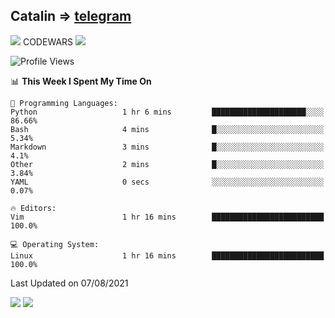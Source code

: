 ## Catalin => [telegram](https://t.me/catalinhimself) 
![](https://www.codewars.com/users/Catalinhimself/badges/micro) CODEWARS
![](https://github.com/Catalinhimself/Catalinhimself/blob/main/Sakura_Nene_CPP.jpg)

<!--START_SECTION:waka-->
![Profile Views](http://img.shields.io/badge/Profile%20Views-0-blue)

📊 **This Week I Spent My Time On** 

```text
💬 Programming Languages: 
Python                   1 hr 6 mins         █████████████████████░░░░   86.66% 
Bash                     4 mins              █░░░░░░░░░░░░░░░░░░░░░░░░   5.34% 
Markdown                 3 mins              █░░░░░░░░░░░░░░░░░░░░░░░░   4.1% 
Other                    2 mins              █░░░░░░░░░░░░░░░░░░░░░░░░   3.84% 
YAML                     0 secs              ░░░░░░░░░░░░░░░░░░░░░░░░░   0.07%

🔥 Editors: 
Vim                      1 hr 16 mins        █████████████████████████   100.0%

💻 Operating System: 
Linux                    1 hr 16 mins        █████████████████████████   100.0%

```


 Last Updated on 07/08/2021
<!--END_SECTION:waka-->

![](https://github-readme-stats.vercel.app/api?username=catalinhimself&count_private=true&show_icons=true&theme=calm)
![](https://github-readme-stats.vercel.app/api/wakatime?username=catalinhimself&theme=calm)

  


